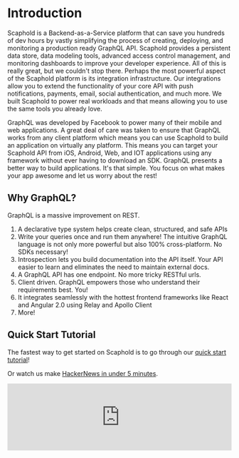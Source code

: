 # Introduction

Scaphold is a Backend-as-a-Service platform that can save you hundreds of dev hours by vastly simplifying the process of creating, deploying, and monitoring a production ready GraphQL API. Scaphold provides a persistent data store, data modeling tools, advanced access control management, and monitoring dashboards to improve your developer experience. All of this is really great, but we couldn't stop there. Perhaps the most powerful aspect of the Scaphold platform is its integration infrastructure. Our integrations allow you to extend the functionality of your core API with push notifications, payments, email, social authentication, and much more. We built Scaphold to power real workloads and that means allowing you to use the same tools you already love.

GraphQL was developed by Facebook to power many of their mobile and web applications. A great deal of care was taken to ensure that GraphQL works from any client platform which means you can use Scaphold to build an application on virtually any platform. This means you can target your Scaphold API from iOS, Android, Web, and IOT applications using any framework without ever having to download an SDK. GraphQL presents a better way to build applications. It's that simple. You focus on what makes your app awesome and let us worry about the rest!

## Why GraphQL?

GraphQL is a massive improvement on REST.

1. A declarative type system helps create clean, structured, and safe APIs
2. Write your queries once and run them anywhere! The intuitive GraphQL language is not only more powerful but also 100% cross-platform. No SDKs necessary!
3. Introspection lets you build documentation into the API itself. Your API easier to learn and eliminates the need to maintain external docs.
4. A GraphQL API has one endpoint. No more tricky RESTful urls.
5. Client driven. GraphQL empowers those who understand their requirements best. You!
6. It integrates seamlessly with the hottest frontend frameworks like React and Angular 2.0 using Relay and Apollo Client
7. More!

## Quick Start Tutorial

The fastest way to get started on Scaphold is to go through our [quick start tutorial](https://scaphold.io/blog/2016/06/14/fastest-way-to-get-started.html)!

Or watch us make [HackerNews in under 5 minutes](https://youtu.be/bJ8pnYd6jPQ).

<p><iframe class="tutorial-video" width="100%" height="auto" src="https://www.youtube.com/embed/bJ8pnYd6jPQ" frameborder="0" allowfullscreen></iframe></p>
